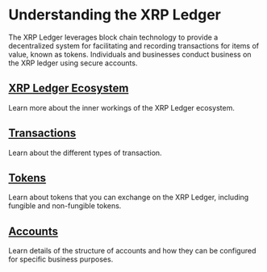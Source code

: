 # Understanding the XRP Ledger

The XRP Ledger leverages block chain technology to provide a decentralized system for facilitating and recording transactions for items of value, known as tokens. Individuals and businesses conduct business on the XRP ledger using secure accounts.

## [XRP Ledger Ecosystem](xrpl/xrpl-ecosystem.md)

Learn more about the inner workings of the XRP Ledger ecosystem.

## [Transactions](transactions/transactions.md)

Learn about the different types of transaction.

## [Tokens](tokens/tokens.md)

Learn about tokens that you can exchange on the XRP Ledger, including fungible and non-fungible tokens.

## [Accounts](accounts/accounts.md)

Learn details of the structure of accounts and how they can be configured for specific business purposes.